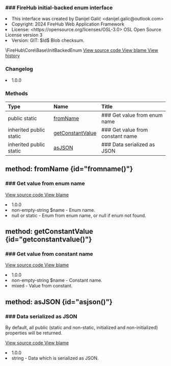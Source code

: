 <title># InitBackedEnum</title>

<code-block lang="php">
<![CDATA[interface InitBackedEnum]]>
</code-block>













### ### FireHub initial-backed enum interface



<deflist>
    <def title="Interface basic info:">
        <list><li>This interface was created by Danijel Galić &lt;danijel.galic@outlook.com&gt;</li><li>Copyright: 2024 FireHub Web Application Framework</li><li>License: &lt;https://opensource.org/licenses/OSL-3.0&gt; OSL Open Source License version 3</li><li>Version: GIT: $Id$ Blob checksum.</li></list>
    </def>
</deflist>

<deflist><def title="Fully Qualified Interface Name:">
        \FireHub\Core\Base\InitBackedEnum
    </def><def title="Source code:">
        <a href="https://github.com/The-FireHub-Project/Core/blob/develop-pre-alpha-m1/src/base/firehub.InitBackedEnum.php#L21">
            View source code
        </a>
    </def>
    <def title="Blame:">
        <a href="https://github.com/The-FireHub-Project/Core/blame/develop-pre-alpha-m1/src/base/firehub.InitBackedEnum.php">
            View blame
        </a>
    </def>
    <def title="History:">
        <a href="https://github.com/The-FireHub-Project/Core/commits/develop-pre-alpha-m1/src/base/firehub.InitBackedEnum.php">
            View history
        </a>
    </def></deflist>
### Changelog
<deflist>
    <def title="Version history:">
        <list><li>1.0.0</li></list>
    </def>
</deflist>


### Methods
| Type | Name | Title |
|:-----|:-----|:------|
|public static |<a href="#fromname()">fromName</a>|### Get value from enum name|
|inherited public static |<a href="#getconstantvalue()">getConstantValue</a>|### Get value from constant name|
|inherited public static |<a href="#asjson()">asJSON</a>|### Data serialized as JSON|

## method: fromName {id="fromname()"}

<code-block lang="php">
    <![CDATA[public static InitBackedEnum::fromName(non-empty-string $name):?static]]>
</code-block>













### ### Get value from enum name



<deflist><def title="Source code:">
                <a href="https://github.com/The-FireHub-Project/Core/blob/develop-pre-alpha-m1/src/base/firehub.InitBackedEnum.php#L33">
                    View source code
                </a>
            </def>
            <def title="Blame:">
                <a href="https://github.com/The-FireHub-Project/Core/blame/develop-pre-alpha-m1/src/base/firehub.InitBackedEnum.php#L33">
                    View blame
                </a>
            </def></deflist>
<deflist>
    <def title="Version history:">
        <list><li>1.0.0</li></list>
    </def>
</deflist>
<deflist>
    <def title="This method has parameters:">
        <list><li>non-empty-string <format style="bold">$name</format> - <format style="italic">
Enum name.
</format></li></list>
    </def>
</deflist>
<deflist>
    <def title="This method returns:">
        <list><li>null or static - <format style="italic">Enum from enum name, or null if enum not found.</format></li></list>
    </def>
</deflist>
## method: getConstantValue {id="getconstantvalue()"}

<code-block lang="php">
    <![CDATA[public static Base::getConstantValue(non-empty-string $name):mixed]]>
</code-block>













### ### Get value from constant name



<deflist><def title="Source code:">
                <a href="https://github.com/The-FireHub-Project/Core/blob/develop-pre-alpha-m1/src/base/firehub.Base.php#L33">
                    View source code
                </a>
            </def>
            <def title="Blame:">
                <a href="https://github.com/The-FireHub-Project/Core/blame/develop-pre-alpha-m1/src/base/firehub.Base.php#L33">
                    View blame
                </a>
            </def></deflist>
<deflist>
    <def title="Version history:">
        <list><li>1.0.0</li></list>
    </def>
</deflist>
<deflist>
    <def title="This method has parameters:">
        <list><li>non-empty-string <format style="bold">$name</format> - <format style="italic">
Constant name.
</format></li></list>
    </def>
</deflist>
<deflist>
    <def title="This method returns:">
        <list><li>mixed - <format style="italic">Value from constant.</format></li></list>
    </def>
</deflist>
## method: asJSON {id="asjson()"}

<code-block lang="php">
    <![CDATA[public static Base::asJSON():string]]>
</code-block>













### ### Data serialized as JSON

<p><format style="italic">By default, all public (static and non-static, initialized and non-initialized) properties will be returned.</format></p>

<deflist><def title="Source code:">
                <a href="https://github.com/The-FireHub-Project/Core/blob/develop-pre-alpha-m1/src/base/firehub.Base.php#L43">
                    View source code
                </a>
            </def>
            <def title="Blame:">
                <a href="https://github.com/The-FireHub-Project/Core/blame/develop-pre-alpha-m1/src/base/firehub.Base.php#L43">
                    View blame
                </a>
            </def></deflist>
<deflist>
    <def title="Version history:">
        <list><li>1.0.0</li></list>
    </def>
</deflist>
<deflist>
    <def title="This method returns:">
        <list><li>string - <format style="italic">Data which is serialized as JSON.</format></li></list>
    </def>
</deflist>